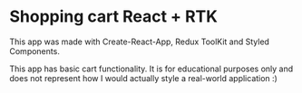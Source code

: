 <h1> Shopping cart React + RTK </h1>

<p> This app was made with Create-React-App, Redux ToolKit and Styled Components. <p>

This app has basic cart functionality. It is for educational purposes only and does not represent how I would actually style a real-world application :)
